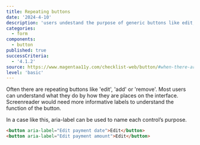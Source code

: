 ```yaml
---
title: Repeating buttons
date: '2024-4-10'
description: 'users undestand the purpose of generic buttons like edit, add or remove.'
categories:
  - form
components:
  - button
published: true
successCriteria:
  - '4.1.2'
source: https://www.magentaa11y.com/checklist-web/button/#when-there-are-repeating-buttons
level: 'basic'
---
```


Often there are repeating buttons like 'edit', 'add' or 'remove'. Most users can understand what they do by how they are places on the interface. Screenreader would need more informative labels to understand the function of the button.

In a case like this, aria-label can be used to name each control’s purpose.

```html
<button aria-label="Edit payment date">Edit</button>
<button aria-label="Edit payment amount">Edit</button>
```
